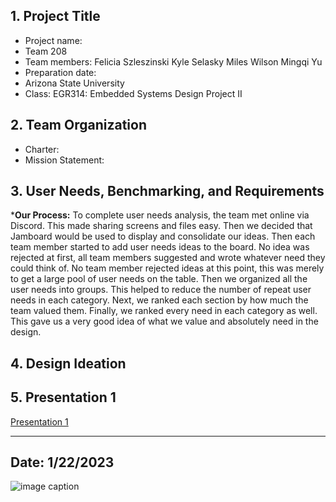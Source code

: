 ## 1. Project Title
* Project name: 
* Team 208
* Team members:
   Felicia Szleszinski
   Kyle Selasky
   Miles Wilson
   Mingqi Yu
* Preparation date: 
* Arizona State University 
* Class: EGR314: Embedded Systems Design Project II

## 2. Team Organization
* Charter:
* Mission Statement:

## 3. User Needs, Benchmarking, and Requirements
***Our Process:**
To complete user needs analysis, the team met online via Discord. This made sharing screens and files easy. Then we decided that Jamboard would be used to display and consolidate our ideas. Then each team member started to add user needs ideas to the board. No idea was rejected at first, all team members suggested and wrote whatever need they could think of. No team member rejected ideas at this point, this was merely to get a large pool of user needs on the table. Then we organized all the user needs into groups. This helped to reduce the number of repeat user needs in each category. Next, we ranked each section by how much the team valued them. Finally, we ranked every need in each category as well. This gave us a very good idea of what we value and absolutely need in the design. 

## 4. Design Ideation
 
## 5. Presentation 1

[Presentation 1](https://embedded-systems-design.bitbucket.io/314/314-team-06-checkpoint-1/)
 
---
Date: 1/22/2023 
---
![image caption](https://upload.wikimedia.org/wikipedia/en/thumb/a/a1/Arizona_State_University_seal.svg/1280px-Arizona_State_University_seal.svg.png)
